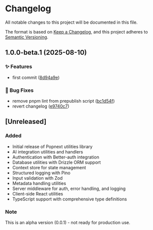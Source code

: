 # Changelog

All notable changes to this project will be documented in this file.

The format is based on [Keep a Changelog](https://keepachangelog.com/en/1.0.0/),
and this project adheres to [Semantic Versioning](https://semver.org/spec/v2.0.0.html).


## 1.0.0-beta.1 (2025-08-10)

### ✨ Features

* first commit ([8d94a9e](https://github.com/popspacemy/popnext/commit/8d94a9e7c8e6411619e96e141eb9b233f14f4850))

### 🐛 Bug Fixes

* remove pnpm lint from prepublish script ([bc1d54f](https://github.com/popspacemy/popnext/commit/bc1d54f582154769f6b43729cb7f5ae20049a85d))
* revert changelog ([e9740c7](https://github.com/popspacemy/popnext/commit/e9740c7c35a32ffe3c9a671c715dc879ae7e5a58))

## [Unreleased]

### Added

- Initial release of Popnext utilities library
- AI integration utilities and handlers
- Authentication with Better-auth integration
- Database utilities with Drizzle ORM support
- Context store for state management
- Structured logging with Pino
- Input validation with Zod
- Metadata handling utilities
- Server middleware for auth, error handling, and logging
- Client-side React utilities
- TypeScript support with comprehensive type definitions

### Note

This is an alpha version (0.0.1) - not ready for production use.
